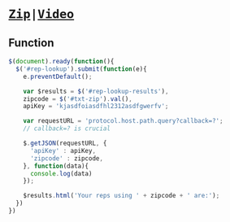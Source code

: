 # [`Zip`](https://1drv.ms/u/s!AoLkNBOSNnKylLZXCrKCzPq8MAB3lg)` | `[`Video`](https://www.lynda.com/Ajax-tutorials/Parsing-JSON-data)

## Function

```js
$(document).ready(function(){
  $('#rep-lookup').submit(function(e){
    e.preventDefault();

    var $results = $('#rep-lookup-results'),
    zipcode = $('#txt-zip').val(),
    apiKey = 'kjasdfoiasdfhl2312asdfgwerfv';

    var requestURL = 'protocol.host.path.query?callback=?';
    // callback=? is crucial

    $.getJSON(requestURL, {
      'apiKey' : apiKey,
      'zipcode' : zipcode,
    }, function(data){
      console.log(data)
    });

    $results.html('Your reps using ' + zipcode + ' are:');
  })
})
```
